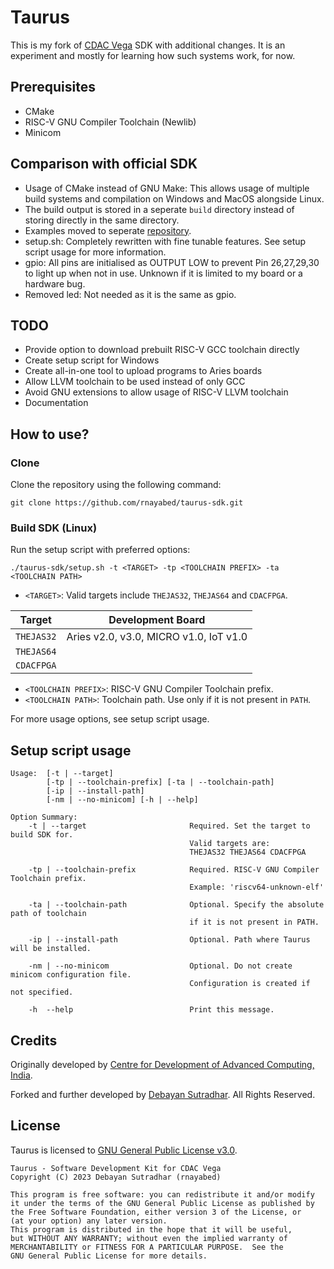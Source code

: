 # Taurus

This is my fork of [CDAC Vega](https://vegaprocessors.in/devboards) SDK with additional changes. It is an experiment and mostly for learning how such systems work, for now.

## Prerequisites

- CMake
- RISC-V GNU Compiler Toolchain (Newlib)
- Minicom

## Comparison with official SDK

- Usage of CMake instead of GNU Make: This allows usage of multiple build systems and compilation on Windows and MacOS alongside Linux.
- The build output is stored in a seperate `build` directory instead of storing directly in the same directory.
- Examples moved to seperate [repository](https://github.com/rnayabed/taurus-examples).
- setup.sh: Completely rewritten with fine tunable features. See setup script usage for more information.
- gpio: All pins are initialised as OUTPUT LOW to prevent Pin 26,27,29,30 to light up when not in use. Unknown if it is limited to my board or a hardware bug.
- Removed led: Not needed as it is the same as gpio.

## TODO

- Provide option to download prebuilt RISC-V GCC toolchain directly
- Create setup script for Windows
- Create all-in-one tool to upload programs to Aries boards
- Allow LLVM toolchain to be used instead of only GCC
- Avoid GNU extensions to allow usage of RISC-V LLVM toolchain
- Documentation

## How to use?

### Clone   

Clone the repository using the following command:
```
git clone https://github.com/rnayabed/taurus-sdk.git
```

### Build SDK (Linux)

Run the setup script with preferred options:

```
./taurus-sdk/setup.sh -t <TARGET> -tp <TOOLCHAIN PREFIX> -ta <TOOLCHAIN PATH>
```

- `<TARGET>`: Valid targets include `THEJAS32`, `THEJAS64` and `CDACFPGA`.

| Target   | Development Board                      |
|----------|----------------------------------------|
|`THEJAS32`| Aries v2.0, v3.0, MICRO v1.0, IoT v1.0 |
|`THEJAS64`|                                        |
|`CDACFPGA`|                                        |

- `<TOOLCHAIN PREFIX>`: RISC-V GNU Compiler Toolchain prefix.
- `<TOOLCHAIN PATH>`: Toolchain path. Use only if it is not present in `PATH`.

For more usage options, see setup script usage.

## Setup script usage

```
Usage:  [-t | --target]
        [-tp | --toolchain-prefix] [-ta | --toolchain-path]
        [-ip | --install-path]
        [-nm | --no-minicom] [-h | --help]

Option Summary:
    -t | --target                       Required. Set the target to build SDK for.
                                        Valid targets are:
                                        THEJAS32 THEJAS64 CDACFPGA

    -tp | --toolchain-prefix            Required. RISC-V GNU Compiler Toolchain prefix.
                                        Example: 'riscv64-unknown-elf'

    -ta | --toolchain-path              Optional. Specify the absolute path of toolchain
                                        if it is not present in PATH.

    -ip | --install-path                Optional. Path where Taurus will be installed.

    -nm | --no-minicom                  Optional. Do not create minicom configuration file.
                                        Configuration is created if not specified.

    -h  --help                          Print this message.
```

## Credits

Originally developed by [Centre for Development of Advanced Computing, India](https://www.cdac.in/).

Forked and further developed by [Debayan Sutradhar](https://github.com/rnayabed). All Rights Reserved.

## License

Taurus is licensed to [GNU General Public License v3.0](https://github.com/rnayabed/taurus-sdk/blob/master/LICENSE).

```
Taurus - Software Development Kit for CDAC Vega
Copyright (C) 2023 Debayan Sutradhar (rnayabed)

This program is free software: you can redistribute it and/or modify
it under the terms of the GNU General Public License as published by
the Free Software Foundation, either version 3 of the License, or
(at your option) any later version.
This program is distributed in the hope that it will be useful,
but WITHOUT ANY WARRANTY; without even the implied warranty of
MERCHANTABILITY or FITNESS FOR A PARTICULAR PURPOSE.  See the
GNU General Public License for more details.
```
